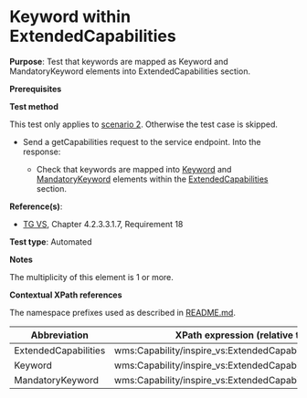 # Keyword within ExtendedCapabilities

**Purpose**: Test that keywords are mapped as Keyword and MandatoryKeyword elements into ExtendedCapabilities section.

**Prerequisites**

**Test method**

This test only applies to [scenario 2](./README.md#scenarios). Otherwise the test case is skipped.

* Send a getCapabilities request to the service endpoint. Into the response:

  * Check that keywords are mapped into [Keyword](#keyword) and [MandatoryKeyword](#mandatoryKeyword) elements within the [ExtendedCapabilities](#ExtendedCapabilities) section. 

**Reference(s)**:
* [TG VS](./README.md#ref_TG_VS), Chapter 4.2.3.3.1.7, Requirement 18

**Test type**: Automated

**Notes**

The multiplicity of this element is 1 or more.

**Contextual XPath references**

The namespace prefixes used as described in [README.md](./README.md#namespaces).

Abbreviation                                               |  XPath expression (relative to /wms:WMS_Capabilities)
---------------------------------------------------------- | -------------------------------------------------------------------------
ExtendedCapabilities <a name="ExtendedCapabilities"></a>      |   wms:Capability/inspire_vs:ExtendedCapabilities
Keyword <a name="keyword"></a> | wms:Capability/inspire_vs:ExtendedCapabilities/inspire_common:Keyword
MandatoryKeyword <a name="mandatoryKeyword"></a> | wms:Capability/inspire_vs:ExtendedCapabilities/inspire_common:MandatoryKeyword